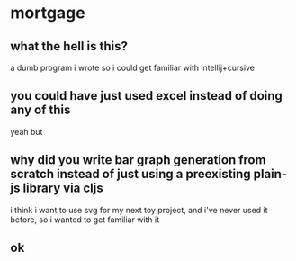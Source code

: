 # mortgage

## what the hell is this?

a dumb program i wrote so i could get familiar with intellij+cursive

## you could have just used excel instead of doing any of this

yeah but

## why did you write bar graph generation from scratch instead of just using a preexisting plain-js library via cljs

i think i want to use svg for my next toy project, and i've never used it before, so i wanted to get familiar with it

## ok
